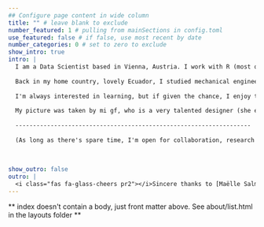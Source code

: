 ```yaml
---
## Configure page content in wide column
title: "" # leave blank to exclude
number_featured: 1 # pulling from mainSections in config.toml
use_featured: false # if false, use most recent by date
number_categories: 0 # set to zero to exclude
show_intro: true
intro: |
  I am a Data Scientist based in Vienna, Austria. I work with R (most of the time) analyzing data, developing models and creating Shiny dashboards. Still enjoy riding my bmx and racing when I get the chance.
  
  Back in my home country, lovely Ecuador, I studied mechanical engineering and an MBA. I also did a Data Analysis, Process Improvement and Decision Making (yeap, short name) Master in Spain and a PhD in Management here in Vienna.
  
  I'm always interested in learning, but if given the chance, I enjoy teaching here and there. This is one of the reasons why I created this site. Do check out the blog section for posts about R and anything really.
  
  My picture was taken by mi gf, who is a very talented designer (she even did my home logo).
  
  -------------------------------------------------------------------
  
  (As long as there's spare time, I'm open for collaboration, research and voluntary activities)
  
  
  
show_outro: false
outro: |
  <i class="fas fa-glass-cheers pr2"></i>Sincere thanks to [Maëlle Salmon](https://masalmon.eu/) for her help naming this Hugo theme!
---
```


** index doesn't contain a body, just front matter above.
See about/list.html in the layouts folder **